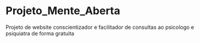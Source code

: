 # Projeto_Mente_Aberta
Projeto de website conscientizador e facilitador de consultas ao psicologo e psiquiatra de forma gratuita 
